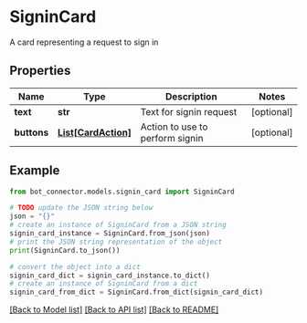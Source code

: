 # SigninCard

A card representing a request to sign in

## Properties

Name | Type | Description | Notes
------------ | ------------- | ------------- | -------------
**text** | **str** | Text for signin request | [optional] 
**buttons** | [**List[CardAction]**](CardAction.md) | Action to use to perform signin | [optional] 

## Example

```python
from bot_connector.models.signin_card import SigninCard

# TODO update the JSON string below
json = "{}"
# create an instance of SigninCard from a JSON string
signin_card_instance = SigninCard.from_json(json)
# print the JSON string representation of the object
print(SigninCard.to_json())

# convert the object into a dict
signin_card_dict = signin_card_instance.to_dict()
# create an instance of SigninCard from a dict
signin_card_from_dict = SigninCard.from_dict(signin_card_dict)
```
[[Back to Model list]](../README.md#documentation-for-models) [[Back to API list]](../README.md#documentation-for-api-endpoints) [[Back to README]](../README.md)


